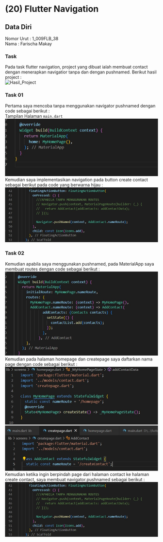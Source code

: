 # (20) Flutter Navigation 
## Data Diri
Nomor Urut : 1_009FLB_38 <br>
Nama : Farischa Makay


### Task
Pada task flutter navigation, project yang dibuat ialah membuat contact dengan menerapkan navigatior tanpa dan dengan pushnamed. Berikut hasil project : <br>
![Hasil_Project](https://media.giphy.com/media/xDIndmT5OhUzA9QIlG/giphy.gif) <br>

### Task 01
Pertama saya mencoba tanpa menggunakan navigator pushnamed dengan code sebagai berikut : <br>
Tampilan Halaman ```main.dart```
![Halaman_Utama](https://github.com/farischamakay/flutter_Farischa-Makay/blob/26908bf44d29445c8603e943da8b5d7367358913/20_Flutter%20Navigation/screenshots/materialapptanpapushnamed.jpg) <br>
Kemudian saya implementasikan navigation pada button create contact sebagai berikut pada code yang berwarna hijau : <br>
![Halaman_navigator_addcontact](https://github.com/farischamakay/flutter_Farischa-Makay/blob/26908bf44d29445c8603e943da8b5d7367358913/20_Flutter%20Navigation/screenshots/navigator.jpg) <br>

### Task 02
Kemudian apabila saya menggunakan pushnamed, pada MaterialApp saya membuat routes dengan code sebagai berikut : <br>
![Halaman_main](https://github.com/farischamakay/flutter_Farischa-Makay/blob/26908bf44d29445c8603e943da8b5d7367358913/20_Flutter%20Navigation/screenshots/materialapp.jpg) <br>
Kemudian pada halaman homepage dan createpage saya daftarkan nama page dengan code sebagai berikut :<br>
![homepage](https://github.com/farischamakay/flutter_Farischa-Makay/blob/26908bf44d29445c8603e943da8b5d7367358913/20_Flutter%20Navigation/screenshots/myhomepage.jpg) <br>
![createpage](https://github.com/farischamakay/flutter_Farischa-Makay/blob/26908bf44d29445c8603e943da8b5d7367358913/20_Flutter%20Navigation/screenshots/createapp.jpg)
<br>
Kemudian ketika ingin berpindah page dari halaman contact ke halaman create contact, saya membuat navigator.pushnamed sebagai berikut : <br>
![Navigator_Pushnamed](https://github.com/farischamakay/flutter_Farischa-Makay/blob/26908bf44d29445c8603e943da8b5d7367358913/20_Flutter%20Navigation/screenshots/navigator.jpg)


